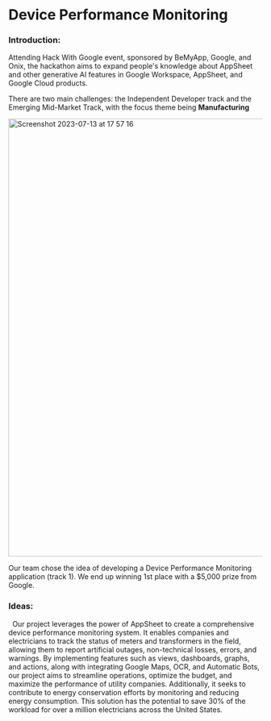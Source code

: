 # Device Performance Monitoring

### Introduction:
Attending Hack With Google event, sponsored by BeMyApp, Google, and Onix, the hackathon aims to expand people's knowledge about AppSheet and other generative AI features in Google Workspace, AppSheet, and Google Cloud products.

There are two main challenges: the Independent Developer track and the Emerging Mid-Market Track, with the focus theme being **Manufacturing**

<img width="869" alt="Screenshot 2023-07-13 at 17 57 16" src="https://github.com/khuynh22/Hack-With-Google/assets/57774658/52633ea6-729e-47e2-a593-5c78f1e1ef84">

Our team chose the idea of developing a Device Performance Monitoring application (track 1). We end up winning 1st place with a $5,000 prize from Google.


### Ideas:
&nbsp; Our project leverages the power of AppSheet to create a comprehensive device performance monitoring system. It enables companies and electricians to track the status of meters and transformers in the field, allowing them to report artificial outages, non-technical losses, errors, and warnings. By implementing features such as views, dashboards, graphs, and actions, along with integrating Google Maps, OCR, and Automatic Bots, our project aims to streamline operations, optimize the budget, and maximize the performance of utility companies. Additionally, it seeks to contribute to energy conservation efforts by monitoring and reducing energy consumption. This solution has the potential to save 30% of the workload for over a million electricians across the United States.

